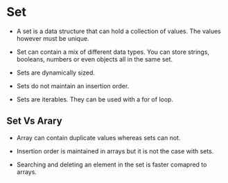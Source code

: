 # Set

- A set is a data structure that can hold a collection of values. The values however must be unique.

- Set can contain a mix of different data types.
You can store strings, booleans, numbers or even objects all in the same set.

- Sets are dynamically sized.

- Sets do not maintain an insertion order.

- Sets are iterables. They can be used with a for of loop.

## Set Vs Arary

- Array can contain duplicate values whereas sets can not.

- Insertion order is maintained in arrays but it is not the case with sets.

- Searching and deleting an element in the set is faster comapred to arrays.